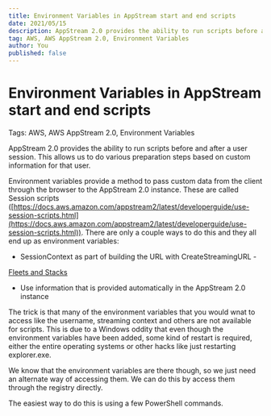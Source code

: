 ```yaml
---
title: Environment Variables in AppStream start and end scripts
date: 2021/05/15
description: AppStream 2.0 provides the ability to run scripts before and after a user session. This allows us to do various preparation steps based on custom information for that user.
tag: AWS, AWS AppStream 2.0, Environment Variables
author: You
published: false
---
```


# Environment Variables in AppStream start and end scripts

Tags: AWS, AWS AppStream 2.0, Environment Variables

AppStream 2.0 provides the ability to run scripts before and after a user session. This allows us to do various preparation steps based on custom information for that user.

Environment variables provide a method to pass custom data from the client through the browser to the AppStream 2.0 instance. These are called Session scripts ([https://docs.aws.amazon.com/appstream2/latest/developerguide/use-session-scripts.html](https://docs.aws.amazon.com/appstream2/latest/developerguide/use-session-scripts.html)). There are only a couple ways to do this and they all end up as environment variables:

- SessionContext as part of building the URL with CreateStreamingURL -

[Fleets and Stacks](https://docs.aws.amazon.com/appstream2/latest/developerguide/managing-stacks-fleets.html#managing-stacks-fleets-parameters)

- Use information that is provided automatically in the AppStream 2.0 instance

The trick is that many of the environment variables that you would wnat to access like the username, streaming context and others are not available for scripts. This is due to a Windows oddity that even though the environment variables have been added, some kind of restart is required, either the entire operating systems or other hacks like just restarting explorer.exe.

We know that the environment variables are there though, so we just need an alternate way of accessing them. We can do this by access them through the registry directly.

The easiest way to do this is using a few PowerShell commands.
